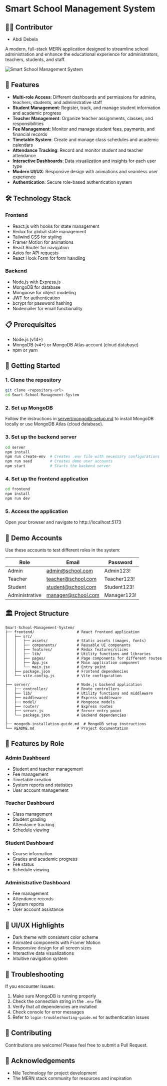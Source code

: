 # Smart School Management System

## 👨‍💻 Contributor

- Abdi Debela

  
A modern, full-stack MERN application designed to streamline school administration and enhance the educational experience for administrators, teachers, students, and staff.

![Smart School Management System](frontend/src/assets/logo.png)

## 🌟 Features

- **Multi-role Access**: Different dashboards and permissions for admins, teachers, students, and administrative staff
- **Student Management**: Register, track, and manage student information and academic progress
- **Teacher Management**: Organize teacher assignments, classes, and responsibilities
- **Fee Management**: Monitor and manage student fees, payments, and financial records
- **Timetable System**: Create and manage class schedules and academic calendars
- **Attendance Tracking**: Record and monitor student and teacher attendance
- **Interactive Dashboards**: Data visualization and insights for each user type
- **Modern UI/UX**: Responsive design with animations and seamless user experience
- **Authentication**: Secure role-based authentication system

## 🛠️ Technology Stack

### Frontend
- React.js with hooks for state management
- Redux for global state management
- Tailwind CSS for styling
- Framer Motion for animations
- React Router for navigation
- Axios for API requests
- React Hook Form for form handling

### Backend
- Node.js with Express.js
- MongoDB for database
- Mongoose for object modeling
- JWT for authentication
- bcrypt for password hashing
- Nodemailer for email functionality

## 📋 Prerequisites

- Node.js (v14+)
- MongoDB (v4+) or MongoDB Atlas account (cloud database)
- npm or yarn

## 🚀 Getting Started

### 1. Clone the repository
```bash
git clone <repository-url>
cd Smart-School-Management-System
```

### 2. Set up MongoDB
Follow the instructions in [server/mongodb-setup.md](server/mongodb-setup.md) to install MongoDB locally or use MongoDB Atlas (cloud database).

### 3. Set up the backend server
```bash
cd server
npm install
npm run create-env  # Creates .env file with necessary configurations
npm run seed        # Creates demo user accounts
npm start           # Starts the backend server
```

### 4. Set up the frontend application
```bash
cd frontend
npm install
npm run dev
```

### 5. Access the application
Open your browser and navigate to http://localhost:5173

## 👥 Demo Accounts

Use these accounts to test different roles in the system:

| Role | Email | Password |
|------|-------|----------|
| Admin | admin@school.com | Admin123! |
| Teacher | teacher@school.com | Teacher123! |
| Student | student@school.com | Student123! |
| Administrative | manager@school.com | Manager123! |

## 🏛️ Project Structure

```
Smart-School-Management-System/
├── frontend/                   # React frontend application
│   ├── src/
│   │   ├── assets/             # Static assets (images, fonts)
│   │   ├── components/         # Reusable UI components
│   │   ├── features/           # Redux features/slices
│   │   ├── lib/                # Utility functions and libraries
│   │   ├── pages/              # Page components for different routes
│   │   ├── App.jsx             # Main application component
│   │   └── main.jsx            # Entry point
│   ├── package.json            # Frontend dependencies
│   └── vite.config.js          # Vite configuration
│
├── server/                     # Node.js backend application
│   ├── controller/             # Route controllers
│   ├── lib/                    # Utility functions and middleware
│   ├── middleware/             # Express middleware
│   ├── model/                  # Mongoose models
│   ├── router/                 # Express routes
│   ├── server.js               # Server entry point
│   └── package.json            # Backend dependencies
│
├── mongodb-installation-guide.md  # MongoDB setup instructions
└── README.md                   # Project documentation
```

## 📱 Features by Role

### Admin Dashboard
- Student and teacher management
- Fee management
- Timetable creation
- System reports and statistics
- User account management

### Teacher Dashboard
- Class management
- Student grading
- Attendance tracking
- Schedule viewing

### Student Dashboard
- Course information
- Grades and academic progress
- Fee status
- Schedule viewing

### Administrative Dashboard
- Fee management
- Attendance records
- System reports
- User account assistance

## 🎨 UI/UX Highlights

- Dark theme with consistent color scheme
- Animated components with Framer Motion
- Responsive design for all screen sizes
- Interactive data visualizations
- Intuitive navigation system

## 🔧 Troubleshooting

If you encounter issues:

1. Make sure MongoDB is running properly
2. Check the connection string in the `.env` file
3. Verify that all dependencies are installed
4. Check console for error messages
5. Refer to `login-troubleshooting-guide.md` for authentication issues

## 🤝 Contributing

Contributions are welcome! Please feel free to submit a Pull Request.

## 🙏 Acknowledgements

- Nile Technology for project development
- The MERN stack community for resources and inspiration 
